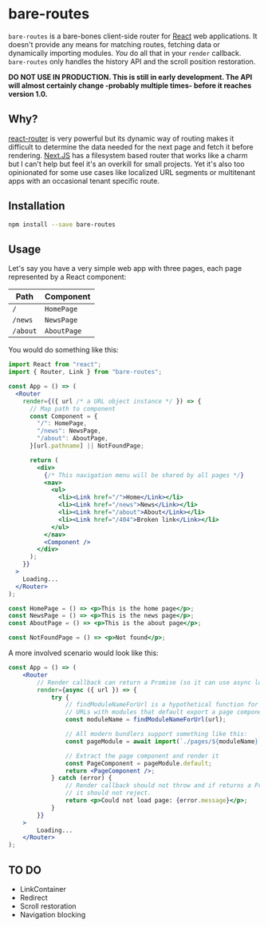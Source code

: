 # bare-routes

`bare-routes` is a bare-bones client-side router for [React](https://reactjs.org) web applications. It doesn't provide any means for matching routes, fetching data or dynamically importing modules. _You_ do all that in your `render` callback. `bare-routes` only handles the history API and the scroll position restoration.

**DO NOT USE IN PRODUCTION. This is still in early development. The API will almost certainly change -probably multiple times- before it reaches version 1.0.**

## Why?
[react-router](https://reactrouter.com/) is very powerful but its dynamic way of routing makes it difficult to determine the data needed for the next page and fetch it before rendering. [Next.JS](https://nextjs.org/) has a filesystem based router that works like a charm but I can't help but feel it's an overkill for small projects. Yet it's also too opinionated for some use cases like localized URL segments or multitenant apps with an occasional tenant specific route.

## Installation
```sh
npm install --save bare-routes
```

## Usage
Let's say you have a very simple web app with three pages, each page represented by a React component:

| Path     | Component   |
| -------- | ----------- |
| `/`      | `HomePage`  |
| `/news`  | `NewsPage`  |
| `/about` | `AboutPage` |

You would do something like this:

```jsx
import React from "react";
import { Router, Link } from "bare-routes";

const App = () => (
  <Router
    render={({ url /* a URL object instance */ }) => {
      // Map path to component
      const Component = {
        "/": HomePage,
        "/news": NewsPage,
        "/about": AboutPage,
      }[url.pathname] || NotFoundPage;

      return (
        <div>
          {/* This navigation menu will be shared by all pages */}
          <nav>
            <ul>
              <li><Link href="/">Home</Link></li>
              <li><Link href="/news">News</Link></li>
              <li><Link href="/about">About</Link></li>
              <li><Link href="/404">Broken link</Link></li>
            </ul>
          </nav>
          <Component />
        </div>
      );
    }}
  >
    Loading...
  </Router>
);

const HomePage = () => <p>This is the home page</p>;
const NewsPage = () => <p>This is the news page</p>;
const AboutPage = () => <p>This is the about page</p>;

const NotFoundPage = () => <p>Not found</p>;
```

A more involved scenario would look like this:

```jsx
const App = () => (
    <Router
        // Render callback can return a Promise (so it can use async logic)
        render={async ({ url }) => {
            try {
                // findModuleNameForUrl is a hypothetical function for matching
                // URLs with modules that default export a page component
                const moduleName = findModuleNameForUrl(url);

                // All modern bundlers support something like this:
                const pageModule = await import(`./pages/${moduleName}`);

                // Extract the page component and render it
                const PageComponent = pageModule.default;
                return <PageComponent />;
            } catch (error) {
                // Render callback should not throw and if returns a Promise
                // it should not reject.
                return <p>Could not load page: {error.message}</p>;
            }
        }}
    >
        Loading...
    </Router>
);
```

## TO DO
- LinkContainer
- Redirect
- Scroll restoration
- Navigation blocking